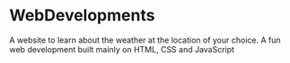 # WebDevelopments
A website to learn about the weather at the location of your choice.
A fun web development built mainly on HTML, CSS and JavaScript
